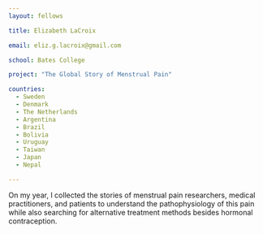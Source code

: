 ```yaml
---
layout: fellows

title: Elizabeth LaCroix

email: eliz.g.lacroix@gmail.com

school: Bates College

project: "The Global Story of Menstrual Pain"

countries:
  - Sweden
  - Denmark
  - The Netherlands
  - Argentina
  - Brazil
  - Bolivia
  - Uruguay
  - Taiwan
  - Japan
  - Nepal

---
```


On my year, I collected the stories of menstrual pain researchers, medical practitioners, and patients to understand the pathophysiology of this pain while also searching for alternative treatment methods besides hormonal contraception.
